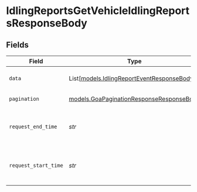 # IdlingReportsGetVehicleIdlingReportsResponseBody


## Fields

| Field                                                                                      | Type                                                                                       | Required                                                                                   | Description                                                                                | Example                                                                                    |
| ------------------------------------------------------------------------------------------ | ------------------------------------------------------------------------------------------ | ------------------------------------------------------------------------------------------ | ------------------------------------------------------------------------------------------ | ------------------------------------------------------------------------------------------ |
| `data`                                                                                     | List[[models.IdlingReportEventResponseBody](../models/idlingreporteventresponsebody.md)]   | :heavy_check_mark:                                                                         | Multiple idling events.                                                                    |                                                                                            |
| `pagination`                                                                               | [models.GoaPaginationResponseResponseBody](../models/goapaginationresponseresponsebody.md) | :heavy_check_mark:                                                                         | Pagination parameters.                                                                     |                                                                                            |
| `request_end_time`                                                                         | *str*                                                                                      | :heavy_check_mark:                                                                         | The requested end time in RFC 3339 format.                                                 | 2019-06-13T19:08:25Z                                                                       |
| `request_start_time`                                                                       | *str*                                                                                      | :heavy_check_mark:                                                                         | The requested start time in RFC 3339 format.                                               | 2019-06-13T19:08:25Z                                                                       |